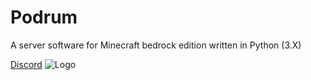 # Podrum
A server software for Minecraft bedrock edition written in Python (3.X)

[Discord](https://discord.gg/SGWCwd6)
![Logo](https://cdn.discordapp.com/attachments/680861997650280483/705797584735830086/image0.png)
